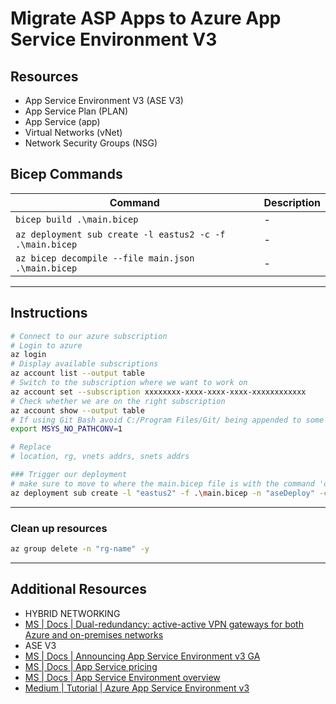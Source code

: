 # Migrate ASP Apps to Azure App Service Environment V3

## Resources

- App Service Environment V3 (ASE V3)
- App Service Plan (PLAN)
- App Service (app)
- Virtual Networks (vNet)
- Network Security Groups (NSG)

## Bicep Commands

| Command                                                  | Description |
| -------------------------------------------------------- | ----------- |
| `bicep build .\main.bicep`                               | -           |
| `az deployment sub create -l eastus2 -c -f .\main.bicep` | -           |
| `az bicep decompile --file main.json .\main.bicep`       | -           |

---

## Instructions

```bash
# Connect to our azure subscription
# Login to azure
az login
# Display available subscriptions
az account list --output table
# Switch to the subscription where we want to work on
az account set --subscription xxxxxxxx-xxxx-xxxx-xxxx-xxxxxxxxxxxx
# Check whether we are on the right subscription
az account show --output table
# If using Git Bash avoid C:/Program Files/Git/ being appended to some resources IDs
export MSYS_NO_PATHCONV=1

# Replace
# location, rg, vnets addrs, snets addrs

### Trigger our deployment
# make sure to move to where the main.bicep file is with the command 'cd'
az deployment sub create -l "eastus2" -f .\main.bicep -n "aseDeploy" -c
```

---

### Clean up resources

```bash
az group delete -n "rg-name" -y
```

---

## Additional Resources

- HYBRID NETWORKING
- [MS | Docs | Dual-redundancy: active-active VPN gateways for both Azure and on-premises networks][1]
- ASE V3
- [MS | Docs | Announcing App Service Environment v3 GA][2]
- [MS | Docs | App Service pricing][3]
- [MS | Docs | App Service Environment overview][4]
- [Medium | Tutorial | Azure App Service Environment v3][5]

[1]: https://docs.microsoft.com/en-us/azure/vpn-gateway/vpn-gateway-highlyavailable#dual-redundancy-active-active-vpn-gateways-for-both-azure-and-on-premises-networks
[2]: https://techcommunity.microsoft.com/t5/apps-on-azure/announcing-app-service-environment-v3-ga/ba-p/2517990
[3]: https://azure.microsoft.com/en-us/pricing/details/app-service/windows/
[4]: https://docs.microsoft.com/en-us/azure/app-service/environment/overview
[5]: https://medium.com/rwiankowski/azure-app-service-environment-v3-f29dd991df9b
